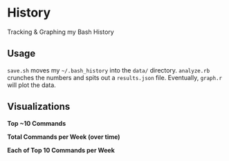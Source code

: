 # History
Tracking & Graphing my Bash History

## Usage

`save.sh` moves my `~/.bash_history` into the `data/` directory. `analyze.rb` crunches the numbers and spits out a `results.json` file. Eventually, `graph.r` will plot the data.

## Visualizations

**Top ~10 Commands**

**Total Commands per Week (over time)**

**Each of Top 10 Commands per Week**
